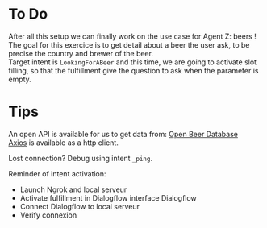 # To Do
After all this setup we can finally work on the use case for Agent Z: beers !   
The goal for this exercice is to get detail about a beer the user ask, to be precise the country and brewer of the beer.   
Target intent is `LookingForABeer` and this time, we are going to activate slot filling, so that the fulfillment give the question to ask when the parameter is empty.

# Tips

An open API is available for us to get data from: [Open Beer Database](https://data.opendatasoft.com/explore/dataset/open-beer-database%40public/table/?disjunctive.style_name&disjunctive.cat_name&disjunctive.name_breweries&disjunctive.country)   
[Axios](https://www.npmjs.com/package/axios) is available as a http client.

Lost connection? Debug using intent `_ping`.

Reminder of intent activation:
- Launch Ngrok and local serveur
- Activate fulfillment in Dialogflow interface Dialogflow
- Connect Dialogflow to local serveur
- Verify connexion
